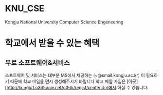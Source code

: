 # KNU_CSE
Kongju National University Computer Science Engeneering

# 학교에서 받을 수 있는 혜택
## 무료 소프트웨어&서비스
소프트웨어 및 서비스는 대부분 MS에서 제공하는 (~@smail.kongju.ac.kr) 이 필요하기 때문에 학교 메일을 먼저 생성해주시기 바랍니다
학교 메일 가입은 [이곳][http://kongju1.o365univ.net/o365/regist/center.do]에서 하실 수 있습니다.

